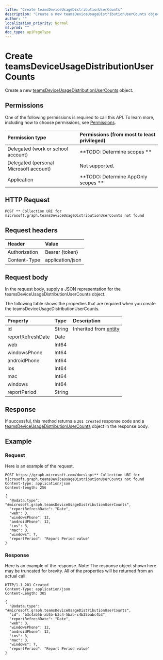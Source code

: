 ```yaml
---
title: "Create teamsDeviceUsageDistributionUserCounts"
description: "Create a new teamsDeviceUsageDistributionUserCounts object."
author: ""
localization_priority: Normal
ms.prod: ""
doc_type: apiPageType
---
```


# Create teamsDeviceUsageDistributionUserCounts

Create a new [teamsDeviceUsageDistributionUserCounts](../resources/teamsdeviceusagedistributionusercounts.md) object.

## Permissions
One of the following permissions is required to call this API. To learn more, including how to choose permissions, see [Permissions](/concepts/permissions-reference.md).

|Permission type|Permissions (from most to least privileged)|
|:---|:---|
|Delegated (work or school account)|**TODO: Determine scopes **|
|Delegated (personal Microsoft account)|Not supported.|
|Application|**TODO: Determine AppOnly scopes **|

## HTTP Request
<!-- {
  "blockType": "ignored"
}
-->
``` http
POST ** Collection URI for microsoft.graph.teamsDeviceUsageDistributionUserCounts not found
```

## Request headers
|Header|Value|
|:---|:---|
|Authorization|Bearer {token}|
|Content-Type|application/json|

## Request body
In the request body, supply a JSON representation for the teamsDeviceUsageDistributionUserCounts object.

The following table shows the properties that are required when you create the teamsDeviceUsageDistributionUserCounts.

|Property|Type|Description|
|:---|:---|:---|
|id|String| Inherited from [entity](../resources/entity.md)|
|reportRefreshDate|Date||
|web|Int64||
|windowsPhone|Int64||
|androidPhone|Int64||
|ios|Int64||
|mac|Int64||
|windows|Int64||
|reportPeriod|String||



## Response
If successful, this method returns a `201 Created` response code and a [teamsDeviceUsageDistributionUserCounts](../resources/teamsdeviceusagedistributionusercounts.md) object in the response body.

## Example

### Request
Here is an example of the request.
<!-- {
  "blockType": "request",
  "name": "create_teamsdeviceusagedistributionusercounts_from_"
}
-->
``` http
POST https://graph.microsoft.com/docs\api** Collection URI for microsoft.graph.teamsDeviceUsageDistributionUserCounts not found
Content-type: application/json
Content-length: 256

{
  "@odata.type": "#microsoft.graph.teamsDeviceUsageDistributionUserCounts",
  "reportRefreshDate": "Date",
  "web": 3,
  "windowsPhone": 12,
  "androidPhone": 12,
  "ios": 3,
  "mac": 3,
  "windows": 7,
  "reportPeriod": "Report Period value"
}
```

### Response
Here is an example of the response. Note: The response object shown here may be truncated for brevity. All of the properties will be returned from an actual call.
<!-- {
  "blockType": "response",
  "truncated": true,
  "@odata.type": "microsoft.graph.teamsdeviceusagedistributionusercounts"
}
-->
``` http
HTTP/1.1 201 Created
Content-Type: application/json
Content-Length: 305

{
  "@odata.type": "#microsoft.graph.teamsDeviceUsageDistributionUserCounts",
  "id": "b3c4ab5b-ab5b-b3c4-5bab-c4b35babc4b3",
  "reportRefreshDate": "Date",
  "web": 3,
  "windowsPhone": 12,
  "androidPhone": 12,
  "ios": 3,
  "mac": 3,
  "windows": 7,
  "reportPeriod": "Report Period value"
}
```

